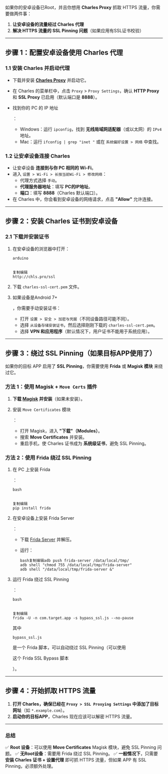 如果你的安卓设备已Root，并且你想用 **Charles Proxy** 抓取 HTTPS 流量，你需要做两件事：

1. **让安卓设备的流量经过 Charles 代理**
2. **解决 HTTPS 流量的 SSL Pinning 问题**（如果应用有SSL证书校验）

------

## **步骤 1：配置安卓设备使用 Charles 代理**

### **1.1 安装 Charles 并启动代理**

- 下载并安装 **[Charles Proxy](https://www.charlesproxy.com/)** 并启动它。

- 在 Charles 的菜单栏中，点击 `Proxy` > `Proxy Settings`，确认 **HTTP Proxy** 和 **SSL Proxy** 已启用（默认端口是 **8888**）。

- 找到你的 PC 的 IP 地址

  ：

  - Windows：运行 `ipconfig`，找到 **无线局域网适配器**（或以太网）的 `IPv4` 地址。
  - Mac：运行 `ifconfig | grep "inet "` 或在 `系统偏好设置 > 网络` 中查找。

### **1.2 让安卓设备连接 Charles**

- 让安卓设备 **连接到与你 PC 相同的 Wi-Fi**。
- 进入 `设置 > Wi-Fi > 长按当前Wi-Fi > 修改网络`：
  - 代理方式选择 `手动`。
  - **代理服务器地址**：填写 **PC的IP地址**。
  - **端口**：填写 **8888**（Charles 默认端口）。
- 在 Charles 中，你会看到安卓设备的网络请求，点击 **"Allow"** 允许连接。

------

## **步骤 2：安装 Charles 证书到安卓设备**

### **2.1 下载并安装证书**

1. 在安卓设备的浏览器中打开：

   ```
   arduino
   
   
   复制编辑
   http://chls.pro/ssl
   ```

2. 下载 `charles-ssl-cert.pem` 文件。

3. 如果设备是Android 7+

   ，你需要手动安装证书：

   - 打开 `设置 > 安全 > 加密与凭据`（不同设备路径可能不同）。
   - 选择 `从设备存储安装证书`，然后选择刚刚下载的 `charles-ssl-cert.pem`。
   - 选择 **VPN 和应用程序**（默认情况下，用户证书不能用于系统应用）。

------

## **步骤 3：绕过 SSL Pinning（如果目标APP使用了）**

如果你的目标 APP 启用了 **SSL Pinning**，你需要使用 **Frida** 或 **Magisk 模块** 来绕过它。

### **方法 1：使用 Magisk + `Move Certs` 插件**

1. **下载 [Magisk](https://github.com/topjohnwu/Magisk) 并安装**（如果未安装）。

2. 安装 `Move Certificates` 模块

   ：

   - 打开 Magisk，进入 **"下载"（Modules）**。
   - 搜索 **Move Certificates** 并安装。
   - 重启手机，使 Charles 证书成为 **系统级证书**，避免 SSL Pinning。

### **方法 2：使用 Frida 绕过 SSL Pinning**

1. 在 PC 上安装 Frida

   ：

   ```
   bash
   
   
   复制编辑
   pip install frida
   ```

2. 在安卓设备上安装 Frida Server

   ：

   - 下载 [Frida Server](https://github.com/frida/frida/releases) 并解压。

   - 运行：

     ```
     bash复制编辑adb push frida-server /data/local/tmp/
     adb shell "chmod 755 /data/local/tmp/frida-server"
     adb shell "/data/local/tmp/frida-server &"
     ```

3. 运行 Frida 绕过 SSL Pinning

   ：

   ```
   bash
   
   
   复制编辑
   frida -U -n com.target.app -s bypass_ssl.js --no-pause
   ```

   其中 

   ```
   bypass_ssl.js
   ```

    是一个 Frida 脚本，可以自动绕过 SSL Pinning（可以使用 

   这个 Frida SSL Bypass 脚本

   ）。

------

## **步骤 4：开始抓取 HTTPS 流量**

1. **打开 Charles，确保已经在 `Proxy > SSL Proxying Settings` 中添加了目标网址**（如 `*.example.com`）。
2. **启动你的目标APP**，Charles 现在应该可以解密 HTTPS 流量。

------

### **总结**

✅ **Root 设备**：可以使用 **Move Certificates** Magisk 模块，避免 SSL Pinning 问题。
✅ **无Root设备**：需要用 Frida 绕过 SSL Pinning。
✅ **一般情况下**，只需要 **安装 Charles 证书 + 设置代理** 即可抓 HTTPS 流量，但如果 APP 有 SSL Pinning，必须额外处理。